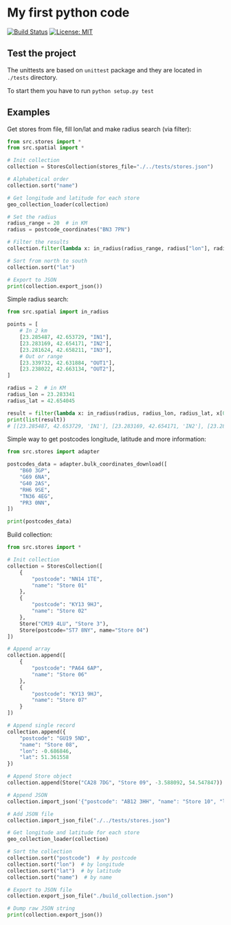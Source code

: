 # My first python code
[![Build Status](https://travis-ci.org/agavazov/python-postcodes.svg?branch=master)](https://travis-ci.org/agavazov/python-postcodes)
[![License: MIT](https://img.shields.io/badge/License-MIT-yellow.svg)](https://opensource.org/licenses/MIT)

## Test the project
The unittests are based on `unittest` package and they are located in `./tests` directory.

To start them you have to run `python setup.py test`

## Examples
Get stores from file, fill lon/lat and make radius search (via filter):
```python
from src.stores import *
from src.spatial import *

# Init collection
collection = StoresCollection(stores_file="./../tests/stores.json")

# Alphabetical order
collection.sort("name")

# Get longitude and latitude for each store
geo_collection_loader(collection)

# Set the radius
radius_range = 20  # in KM
radius = postcode_coordinates("BN3 7PN")

# Filter the results
collection.filter(lambda x: in_radius(radius_range, radius["lon"], radius["lat"], x.lon, x.lat))

# Sort from north to south
collection.sort("lat")

# Export to JSON
print(collection.export_json())
```

Simple radius search:
```python
from src.spatial import in_radius

points = [
    # In 2 km
    [23.285487, 42.653729, "IN1"],
    [23.283169, 42.654171, "IN2"],
    [23.281624, 42.658211, "IN3"],
    # Out or range
    [23.339732, 42.631884, "OUT1"],
    [23.238022, 42.663134, "OUT2"],
]

radius = 2  # in KM
radius_lon = 23.283341
radius_lat = 42.654045

result = filter(lambda x: in_radius(radius, radius_lon, radius_lat, x[0], x[1]), points)
print(list(result))
# [[23.285487, 42.653729, 'IN1'], [23.283169, 42.654171, 'IN2'], [23.281624, 42.658211, 'IN3']]
```

Simple way to get postcodes longitude, latitude and more information:
```python
from src.stores import adapter

postcodes_data = adapter.bulk_coordinates_download([
    "B60 3GP",
    "G69 6NA",
    "G40 2AS",
    "RH6 9SE",
    "TN36 4EG",
    "PR3 0NN",
])

print(postcodes_data)
```

Build collection:
```python
from src.stores import *

# Init collection
collection = StoresCollection([
    {
        "postcode": "NN14 1TE",
        "name": "Store 01"
    },
    {
        "postcode": "KY13 9HJ",
        "name": "Store 02"
    },
    Store("CM19 4LU", "Store 3"),
    Store(postcode="ST7 8NY", name="Store 04")
])

# Append array
collection.append([
    {
        "postcode": "PA64 6AP",
        "name": "Store 06"
    },
    {
        "postcode": "KY13 9HJ",
        "name": "Store 07"
    }
])

# Append single record
collection.append({
    "postcode": "GU19 5ND",
    "name": "Store 08",
    "lon": -0.686846,
    "lat": 51.361558
})

# Append Store object
collection.append(Store("CA28 7DG", "Store 09", -3.588092, 54.547847))

# Append JSON
collection.import_json('{"postcode": "AB12 3HH", "name": "Store 10", "lon": -2.082634, "lat": 57.10418}')

# Add JSON file
collection.import_json_file("./../tests/stores.json")

# Get longitude and latitude for each store
geo_collection_loader(collection)

# Sort the collection
collection.sort("postcode")  # by postcode
collection.sort("lon")  # by longitude
collection.sort("lat")  # by latitude
collection.sort("name")  # by name

# Export to JSON file
collection.export_json_file("./build_collection.json")

# Dump raw JSON string
print(collection.export_json())
```